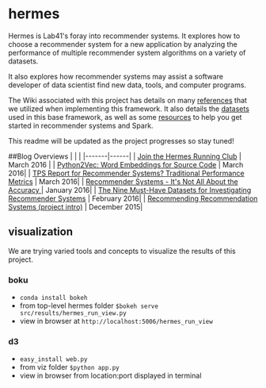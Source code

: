 # hermes
Hermes is Lab41's foray into recommender systems. It explores how to choose a recommender system for a new application by analyzing the performance of multiple recommender system algorithms on a variety of datasets.

It also explores how recommender systems may assist a software developer of data scientist find new data, tools, and computer programs.

The Wiki associated with this project has details on many [references](http://github.com/Lab41/hermes/wiki/References) that we utilized when implementing this framework. It also details the [datasets](http://github.com/Lab41/hermes/wiki/Datasets) used in this base framework, as well as some [resources](https://github.com/Lab41/hermes/wiki/Training-Materials) to help you get started in recommender systems and Spark.

This readme will be updated as the project progresses so stay tuned!

##Blog Overviews
|       |      |
|-------|------|
| [Join the Hermes Running Club](http://www.lab41.org/join-the-hermes-running-club/) | March 2016 |
| [Python2Vec: Word Embeddings for Source Code](http://www.lab41.org/py2vec/) | March 2016|
| [TPS Report for Recommender Systems? Traditional Performance Metrics](http://www.lab41.org/tps-report-for-recommender-systems-yeah-that-would-be-great/) | March 2016|
| [Recommender Systems - It's Not All About the Accuracy ](http://www.lab41.org/recommender-systems-its-not-all-about-the-accuracy/) | January 2016|
| [The Nine Must-Have Datasets for Investigating Recommender Systems](http://www.lab41.org/py2vec/) | February 2016|
| [Recommending Recommendation Systems (project intro)](http://www.lab41.org/recommending-recommendation-systems/) | December 2015|

## visualization
We are trying varied tools and concepts to visualize the results of this project.

### boku

* `conda install bokeh`
* from top-level hermes folder `$bokeh serve src/results/hermes_run_view.py`
* view in browser at `http://localhost:5006/hermes_run_view`


### d3

* `easy_install web.py`
* from viz folder `$python app.py`
* view in browser from location:port displayed in terminal
